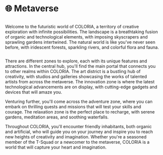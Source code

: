 # 🌐 Metaverse

<figure><img src="../.gitbook/assets/Jeem_a_land_of_endless_possibilities_and_creative_exploration.__9dd77dfc-8429-49be-94bc-52ca438e6381.png" alt=""><figcaption></figcaption></figure>

Welcome to the futuristic world of COLORIA, a territory of creative exploration with infinite possibilities. The landscape is a breathtaking fusion of organic and technological elements, with imposing skyscrapers and sprawling gardens intertwined. The natural world is like you've never seen before, with iridescent forests, sparkling rivers, and colorful flora and fauna.

<figure><img src="../.gitbook/assets/COLORIA-Map@2x-100.jpg" alt=""><figcaption></figcaption></figure>

There are different zones to explore, each with its unique features and attractions. In the central hub, you'll find the main portal that connects you to other realms within COLORIA. The art district is a bustling hub of creativity, with studios and galleries showcasing the works of talented artists from across the metaverse. The innovation zone is where the latest technological advancements are on display, with cutting-edge gadgets and devices that will amaze you.

Venturing further, you'll come across the adventure zone, where you can embark on thrilling quests and missions that will test your skills and courage. The relaxation zone is the perfect place to recharge, with serene gardens, meditation areas, and soothing waterfalls.

Throughout COLORIA, you'll encounter friendly inhabitants, both organic and artificial, who will guide you on your journey and inspire you to reach new heights of creativity and imagination. Whether you're a seasoned member of the T-Squad or a newcomer to the metaverse, COLORIA is a world that will capture your heart and imagination.
